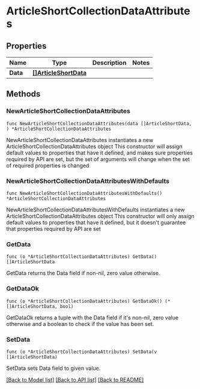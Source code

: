 # ArticleShortCollectionDataAttributes

## Properties

Name | Type | Description | Notes
------------ | ------------- | ------------- | -------------
**Data** | [**[]ArticleShortData**](ArticleShortData.md) |  | 

## Methods

### NewArticleShortCollectionDataAttributes

`func NewArticleShortCollectionDataAttributes(data []ArticleShortData, ) *ArticleShortCollectionDataAttributes`

NewArticleShortCollectionDataAttributes instantiates a new ArticleShortCollectionDataAttributes object
This constructor will assign default values to properties that have it defined,
and makes sure properties required by API are set, but the set of arguments
will change when the set of required properties is changed

### NewArticleShortCollectionDataAttributesWithDefaults

`func NewArticleShortCollectionDataAttributesWithDefaults() *ArticleShortCollectionDataAttributes`

NewArticleShortCollectionDataAttributesWithDefaults instantiates a new ArticleShortCollectionDataAttributes object
This constructor will only assign default values to properties that have it defined,
but it doesn't guarantee that properties required by API are set

### GetData

`func (o *ArticleShortCollectionDataAttributes) GetData() []ArticleShortData`

GetData returns the Data field if non-nil, zero value otherwise.

### GetDataOk

`func (o *ArticleShortCollectionDataAttributes) GetDataOk() (*[]ArticleShortData, bool)`

GetDataOk returns a tuple with the Data field if it's non-nil, zero value otherwise
and a boolean to check if the value has been set.

### SetData

`func (o *ArticleShortCollectionDataAttributes) SetData(v []ArticleShortData)`

SetData sets Data field to given value.



[[Back to Model list]](../README.md#documentation-for-models) [[Back to API list]](../README.md#documentation-for-api-endpoints) [[Back to README]](../README.md)


